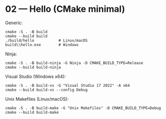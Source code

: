 # 02 — Hello (CMake minimal)

Generic:

```
cmake -S . -B build
cmake --build build
./build/hello           # Linux/macOS
build\\hello.exe        # Windows
```

Ninja:

```
cmake -S . -B build-ninja -G Ninja -D CMAKE_BUILD_TYPE=Release
cmake --build build-ninja
```

Visual Studio (Windows x64):

```
cmake -S . -B build-vs -G "Visual Studio 17 2022" -A x64
cmake --build build-vs --config Debug
```

Unix Makefiles (Linux/macOS):

```
cmake -S . -B build-make -G "Unix Makefiles" -D CMAKE_BUILD_TYPE=Debug
cmake --build build-make
```

